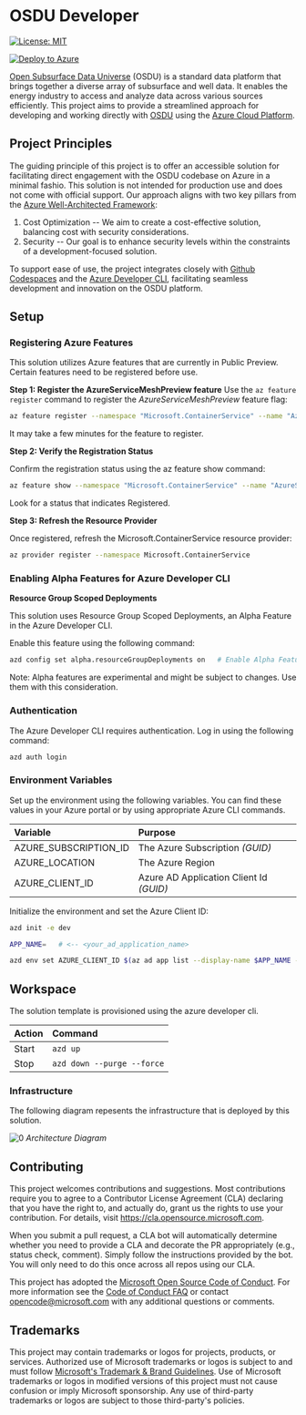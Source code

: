 # OSDU Developer

[![License: MIT](https://img.shields.io/badge/License-MIT-yellow.svg)](https://opensource.org/licenses/MIT)

[![Deploy to Azure](https://aka.ms/deploytoazurebutton)](https://portal.azure.com/#create/Microsoft.Template/uri/https%3A%2F%2Fraw.githubusercontent.com%2FAzure%2Fosdu-developer%2Fmain%2Fazuredeploy.json)


[Open Subsurface Data Universe](https://osduforum.org) (OSDU) is a standard data platform that brings together a diverse array of subsurface and well data. It enables the energy industry to access and analyze data across various sources efficiently. This project aims to provide a streamlined approach for developing and working directly with [OSDU](https://community.opengroup.org/osdu/platform) using the [Azure Cloud Platform](https://azure.microsoft.com/).


## Project Principles

The guiding principle of this project is to offer an accessible solution for facilitating direct engagement with the OSDU codebase on Azure in a minimal fashio. This solution is not intended for production use and does not come with official support. Our approach aligns with two key pillars from the [Azure Well-Architected Framework](https://learn.microsoft.com/en-us/azure/well-architected/what-is-well-architected-framework):

1. Cost Optimization -- We aim to create a cost-effective solution, balancing cost with security considerations.
2. Security -- Our goal is to enhance security levels within the constraints of a development-focused solution.

To support ease of use, the project integrates closely with [Github Codespaces](https://github.com/features/codespaces) and the [Azure Developer CLI](https://learn.microsoft.com/en-us/azure/developer/azure-developer-cli/), facilitating seamless development and innovation on the OSDU platform.


## Setup

### Registering Azure Features

This solution utilizes Azure features that are currently in Public Preview. Certain features need to be registered before use.

**Step 1: Register the AzureServiceMeshPreview feature**
Use the `az feature register` command to register the _AzureServiceMeshPreview_ feature flag:

```bash
az feature register --namespace "Microsoft.ContainerService" --name "AzureServiceMeshPreview"
```

It may take a few minutes for the feature to register.


**Step 2: Verify the Registration Status**

Confirm the registration status using the az feature show command:

```bash
az feature show --namespace "Microsoft.ContainerService" --name "AzureServiceMeshPreview"
```

Look for a status that indicates Registered.

**Step 3: Refresh the Resource Provider**

Once registered, refresh the Microsoft.ContainerService resource provider:

```bash
az provider register --namespace Microsoft.ContainerService
```

### Enabling Alpha Features for Azure Developer CLI

**Resource Group Scoped Deployments**

This solution uses Resource Group Scoped Deployments, an Alpha Feature in the Azure Developer CLI.

Enable this feature using the following command:

```bash
azd config set alpha.resourceGroupDeployments on   # Enable Alpha Feature
```

Note: Alpha features are experimental and might be subject to changes. Use them with this consideration.


### Authentication

The Azure Developer CLI requires authentication.  Log in using the following command:

```bash
azd auth login
```

### Environment Variables

Set up the environment using the following variables. You can find these values in your Azure portal or by using appropriate Azure CLI commands.


| Variable              | Purpose                                 |
| :-------------------- | :-------------------------------------- |
| AZURE_SUBSCRIPTION_ID | The Azure Subscription _(GUID)_         |
| AZURE_LOCATION        | The Azure Region                        |
| AZURE_CLIENT_ID       | Azure AD Application Client Id _(GUID)_ |

Initialize the environment and set the Azure Client ID:

```bash
azd init -e dev

APP_NAME=   # <-- <your_ad_application_name>

azd env set AZURE_CLIENT_ID $(az ad app list --display-name $APP_NAME --query "[].appId" -otsv)
```



## Workspace

The solution template is provisioned using the azure developer cli.

| Action | Command                    |
| :----- | :------------------------- |
| Start  | `azd up`                   |
| Stop   | `azd down --purge --force` |


### Infrastructure

The following diagram repesents the infrastructure that is deployed by this solution.

![[0]][0]
_Architecture Diagram_


## Contributing

This project welcomes contributions and suggestions.  Most contributions require you to agree to a
Contributor License Agreement (CLA) declaring that you have the right to, and actually do, grant us
the rights to use your contribution. For details, visit https://cla.opensource.microsoft.com.

When you submit a pull request, a CLA bot will automatically determine whether you need to provide
a CLA and decorate the PR appropriately (e.g., status check, comment). Simply follow the instructions
provided by the bot. You will only need to do this once across all repos using our CLA.

This project has adopted the [Microsoft Open Source Code of Conduct](https://opensource.microsoft.com/codeofconduct/).
For more information see the [Code of Conduct FAQ](https://opensource.microsoft.com/codeofconduct/faq/) or
contact [opencode@microsoft.com](mailto:opencode@microsoft.com) with any additional questions or comments.

## Trademarks

This project may contain trademarks or logos for projects, products, or services. Authorized use of Microsoft 
trademarks or logos is subject to and must follow 
[Microsoft's Trademark & Brand Guidelines](https://www.microsoft.com/en-us/legal/intellectualproperty/trademarks/usage/general).
Use of Microsoft trademarks or logos in modified versions of this project must not cause confusion or imply Microsoft sponsorship.
Any use of third-party trademarks or logos are subject to those third-party's policies.

[0]: docs/images/architecture.png "Architecture Diagram"